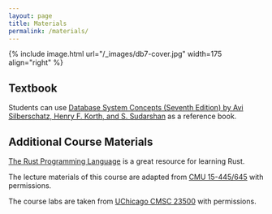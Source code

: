 ```yaml
---
layout: page
title: Materials
permalink: /materials/
---
```


{% include image.html url="/_images/db7-cover.jpg" width=175 align="right" %}

## Textbook

Students can use [Database System Concepts (Seventh Edition) 
by Avi Silberschatz, Henry F. Korth, and S. Sudarshan](https://db-book.com/) as a reference book.

## Additional Course Materials

[The Rust Programming Language](https://doc.rust-lang.org/book/title-page.html#the-rust-programming-language) is a great resource for learning Rust.

The lecture materials of this course are adapted from [CMU 15-445/645](https://15445.courses.cs.cmu.edu/fall2023/) with permissions.

The course labs are taken from [UChicago CMSC 23500](https://classes.cs.uchicago.edu/archive/2023/spring/23500-1) with permissions.
